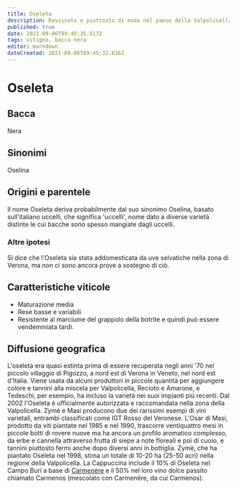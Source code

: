 ```yaml
---
title: Oseleta
description: Ravvivato e piuttosto di moda nel paese della Valpolicella.
published: true
date: 2021-09-06T09:45:35.617Z
tags: vitigno, bacca nera
editor: markdown
dateCreated: 2021-09-06T09:45:32.616Z
---
```


# Oseleta

## Bacca
Nera
## Sinonimi
Oselina



## Origini e parentele
Il nome Oseleta deriva probabilmente dal suo sinonimo Oselina, basato sull'italiano uccelli, che significa 'uccelli', nome dato a diverse varietà distinte le cui bacche sono spesso mangiate dagli uccelli.

### Altre ipotesi
Si dice che l'Oseleta sia stata addomesticata da uve selvatiche nella zona di Verona, ma non ci sono ancora prove a sostegno di ciò.

## Caratteristiche viticole
- Maturazione media
- Rese basse e variabili
- Resistente al marciume del grappolo della botrite e quindi può essere vendemmiata tardi.

## Diffusione geografica
L'oseleta era quasi estinta prima di essere recuperata negli anni '70 nel piccolo villaggio di Pigozzo, a nord est di Verona in Veneto, nel nord est d'Italia. Viene usata da alcuni produttori in piccole quantità per aggiungere colore e tannini alla miscela per Valpolicella, Recioto e Amarone, e Tedeschi, per esempio, ha incluso la varietà nei suoi impianti più recenti. Dal 2002 l'Oseleta è ufficialmente autorizzata e raccomandata nella zona della Valpolicella. Zymè e Masi producono due dei rarissimi esempi di vini varietali, entrambi classificati come IGT Rosso del Veronese. L'Osar di Masi, prodotto da viti piantate nel 1985 e nel 1990, trascorre ventiquattro mesi in piccole botti di rovere nuove ma ha ancora un profilo aromatico complesso, da erbe e cannella attraverso frutta di siepe a note floreali e poi di cuoio, e tannini piuttosto fermi anche dopo diversi anni in bottiglia. Zymè, che ha piantato Oseleta nel 1998, stima un totale di 10-20 ha (25-50 acri) nella regione della Valpolicella. La Cappuccina include il 10% di Oseleta nel Campo Buri a base di [Carmenère](/vitigni/bacca-nera/carmenere) e il 50% nel loro vino dolce passito chiamato Carmenos (mescolato con Carmenère, da cui Carmenos).